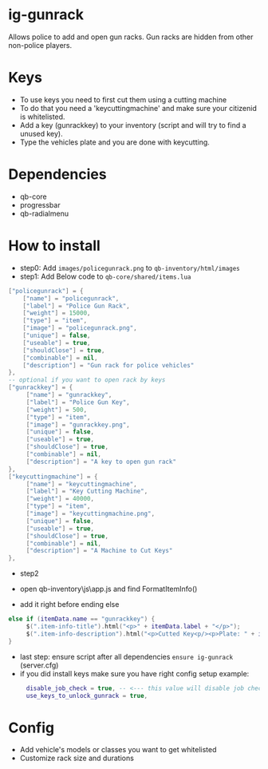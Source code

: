 # ig-gunrack

Allows police to add and open gun racks.
Gun racks are hidden from other non-police players.

# Keys

- To use keys you need to first cut them using a cutting machine
- To do that you need a 'keycuttingmachine' and make sure your citizenid is whitelisted.
- Add a key (gunrackkey) to your inventory (script and will try to find a unused key).
- Type the vehicles plate and you are done with keycutting.

# Dependencies

- qb-core
- progressbar
- qb-radialmenu

# How to install

- step0: Add `images/policegunrack.png` to `qb-inventory/html/images`
- step1: Add Below code to `qb-core/shared/items.lua`

```lua
["policegunrack"] = {
    ["name"] = "policegunrack",
    ["label"] = "Police Gun Rack",
    ["weight"] = 15000,
    ["type"] = "item",
    ["image"] = "policegunrack.png",
    ["unique"] = false,
    ["useable"] = true,
    ["shouldClose"] = true,
    ["combinable"] = nil,
    ["description"] = "Gun rack for police vehicles"
},
-- optional if you want to open rack by keys
["gunrackkey"] = {
     ["name"] = "gunrackkey",
     ["label"] = "Police Gun Key",
     ["weight"] = 500,
     ["type"] = "item",
     ["image"] = "gunrackkey.png",
     ["unique"] = false,
     ["useable"] = true,
     ["shouldClose"] = true,
     ["combinable"] = nil,
     ["description"] = "A key to open gun rack"
},
["keycuttingmachine"] = {
     ["name"] = "keycuttingmachine",
     ["label"] = "Key Cutting Machine",
     ["weight"] = 40000,
     ["type"] = "item",
     ["image"] = "keycuttingmachine.png",
     ["unique"] = false,
     ["useable"] = true,
     ["shouldClose"] = true,
     ["combinable"] = nil,
     ["description"] = "A Machine to Cut Keys"
},
```


- step2

- open qb-inventory\js\app.js and find FormatItemInfo()
- add it right before ending else

```lua
else if (itemData.name == "gunrackkey") {
     $(".item-info-title").html("<p>" + itemData.label + "</p>");
     $(".item-info-description").html("<p>Cutted Key<p/><p>Plate: " + itemData.info.plate + "</p>");
}
```

- last step: ensure script after all dependencies `ensure ig-gunrack` (server.cfg)
- if you did install keys make sure you have right config setup example:

```lua
     disable_job_check = true, -- <--- this value will disable job check
     use_keys_to_unlock_gunrack = true,
```

# Config

- Add vehicle's models or classes you want to get whitelisted
- Customize rack size and durations
